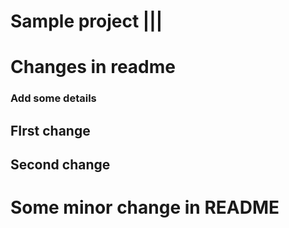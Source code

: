 # Sample project |||


# Changes in readme


### Add some details 



## FIrst change

## Second change


# Some minor change in README